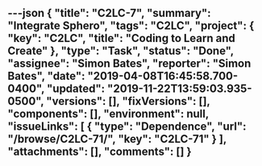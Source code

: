 ---json
{
  "title": "C2LC-7",
  "summary": "Integrate Sphero",
  "tags": "C2LC",
  "project": {
    "key": "C2LC",
    "title": "Coding to Learn and Create"
  },
  "type": "Task",
  "status": "Done",
  "assignee": "Simon Bates",
  "reporter": "Simon Bates",
  "date": "2019-04-08T16:45:58.700-0400",
  "updated": "2019-11-22T13:59:03.935-0500",
  "versions": [],
  "fixVersions": [],
  "components": [],
  "environment": null,
  "issueLinks": [
    {
      "type": "Dependence",
      "url": "/browse/C2LC-71/",
      "key": "C2LC-71"
    }
  ],
  "attachments": [],
  "comments": []
}
---

        